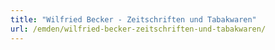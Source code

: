 ```yaml
---
title: "Wilfried Becker - Zeitschriften und Tabakwaren"
url: /emden/wilfried-becker-zeitschriften-und-tabakwaren/
---
```

